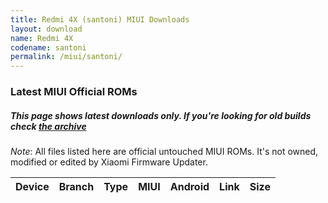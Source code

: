 ```yaml
---
title: Redmi 4X (santoni) MIUI Downloads
layout: download
name: Redmi 4X
codename: santoni
permalink: /miui/santoni/
---
```

### Latest MIUI Official ROMs
##### This page shows latest downloads only. If you're looking for old builds check [the archive](/archive/miui/santoni/)
*Note*: All files listed here are official untouched MIUI ROMs. It's not owned, modified or edited by Xiaomi Firmware Updater.


<div class="table-responsive-md" id="table-wrapper">
<table id="miui" class="compact table table-striped table-hover table-sm">
    <thead class="thead-dark">
        <tr>
            <th>Device</th>
            <th>Branch</th>
            <th>Type</th>
            <th>MIUI</th>
            <th>Android</th>
            <th>Link</th>
            <th>Size</th>
        </tr>
    </thead>
    <script>loadMiuiDownloads('santoni')</script>
</table>
</div>


